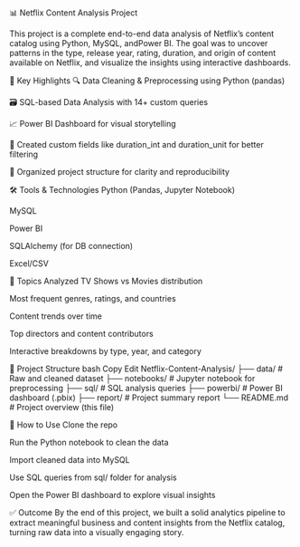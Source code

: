 📊 Netflix Content Analysis Project

This project is a complete end-to-end data analysis of Netflix’s content catalog using Python, MySQL, andPower BI. The goal was to uncover patterns in the type, release year, rating, duration, and origin of content available on Netflix, and visualize the insights using interactive dashboards.

🧠 Key Highlights
🔍 Data Cleaning & Preprocessing using Python (pandas)

🗃️ SQL-based Data Analysis with 14+ custom queries

📈 Power BI Dashboard for visual storytelling

🔧 Created custom fields like duration_int and duration_unit for better filtering

📁 Organized project structure for clarity and reproducibility

🛠 Tools & Technologies
Python (Pandas, Jupyter Notebook)

MySQL

Power BI

SQLAlchemy (for DB connection)

Excel/CSV


📌 Topics Analyzed
TV Shows vs Movies distribution

Most frequent genres, ratings, and countries

Content trends over time

Top directors and content contributors

Interactive breakdowns by type, year, and category

📂 Project Structure
bash
Copy
Edit
Netflix-Content-Analysis/
├── data/                  # Raw and cleaned dataset
├── notebooks/             # Jupyter notebook for preprocessing
├── sql/                   # SQL analysis queries
├── powerbi/               # Power BI dashboard (.pbix)
├── report/                # Project summary report
└── README.md              # Project overview (this file)


📌 How to Use
Clone the repo

Run the Python notebook to clean the data

Import cleaned data into MySQL

Use SQL queries from sql/ folder for analysis

Open the Power BI dashboard to explore visual insights

✅ Outcome
By the end of this project, we built a solid analytics pipeline to extract meaningful business and content insights from the Netflix catalog, turning raw data into a visually engaging story.
